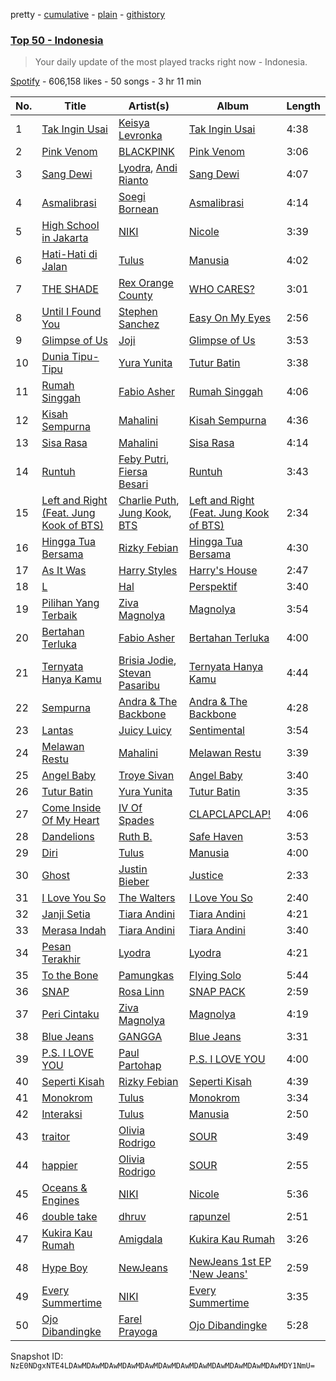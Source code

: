 pretty - [cumulative](/playlists/cumulative/37i9dQZEVXbObFQZ3JLcXt.md) - [plain](/playlists/plain/37i9dQZEVXbObFQZ3JLcXt) - [githistory](https://github.githistory.xyz/mackorone/spotify-playlist-archive/blob/main/playlists/plain/37i9dQZEVXbObFQZ3JLcXt)

### [Top 50 \- Indonesia](https://open.spotify.com/playlist/37i9dQZEVXbObFQZ3JLcXt)

> Your daily update of the most played tracks right now \- Indonesia.

[Spotify](https://open.spotify.com/user/spotify) - 606,158 likes - 50 songs - 3 hr 11 min

| No. | Title | Artist(s) | Album | Length |
|---|---|---|---|---|
| 1 | [Tak Ingin Usai](https://open.spotify.com/track/1b0aDgrG775i4sPQgJGmkU) | [Keisya Levronka](https://open.spotify.com/artist/4EiSzlOeMnJcp2U8ayCQ3a) | [Tak Ingin Usai](https://open.spotify.com/album/2DskseIWepQ89TxfXn3MtY) | 4:38 |
| 2 | [Pink Venom](https://open.spotify.com/track/0skYUMpS0AcbpjcGsAbRGj) | [BLACKPINK](https://open.spotify.com/artist/41MozSoPIsD1dJM0CLPjZF) | [Pink Venom](https://open.spotify.com/album/3dZBZnDa3z20uEVnxR38M1) | 3:06 |
| 3 | [Sang Dewi](https://open.spotify.com/track/5fDCy4Hse30ZsjaTUGKVh5) | [Lyodra](https://open.spotify.com/artist/6Sv2jkzH9sWQjwghW5ArMG), [Andi Rianto](https://open.spotify.com/artist/4yRVdMqPrguKBFwZYpmke0) | [Sang Dewi](https://open.spotify.com/album/5JO7f6aqA0Tw1vfZuwLr0I) | 4:07 |
| 4 | [Asmalibrasi](https://open.spotify.com/track/3TFdXrYIubXABQh0CxIiSs) | [Soegi Bornean](https://open.spotify.com/artist/0YpfUFtmzwNGWjowRwoGel) | [Asmalibrasi](https://open.spotify.com/album/1geFjIWLQNCKO0Y7uB2Xlw) | 4:14 |
| 5 | [High School in Jakarta](https://open.spotify.com/track/1zxfRSZcaonV1VXcY0PgY5) | [NIKI](https://open.spotify.com/artist/2kxP07DLgs4xlWz8YHlvfh) | [Nicole](https://open.spotify.com/album/5WR7ksPLp3kqFbDLTYpGfx) | 3:39 |
| 6 | [Hati\-Hati di Jalan](https://open.spotify.com/track/2hHeGD57S0BcopfVcmehdl) | [Tulus](https://open.spotify.com/artist/2iDVt6mFbtbDEZG5ax0dTi) | [Manusia](https://open.spotify.com/album/3R4IAF9ApqYeUQrv1ddyoR) | 4:02 |
| 7 | [THE SHADE](https://open.spotify.com/track/1gH1h30wkQdd9zhY3j7a8T) | [Rex Orange County](https://open.spotify.com/artist/7pbDxGE6nQSZVfiFdq9lOL) | [WHO CARES?](https://open.spotify.com/album/2yI4m5Yu2tl8v0It5P9WVz) | 3:01 |
| 8 | [Until I Found You](https://open.spotify.com/track/6VhuP99TE6gYNQRJIlAWFD) | [Stephen Sanchez](https://open.spotify.com/artist/5XKFrudbV4IiuE5WuTPRmT) | [Easy On My Eyes](https://open.spotify.com/album/6BUPtXbb2tspYnkVdg5Ef7) | 2:56 |
| 9 | [Glimpse of Us](https://open.spotify.com/track/6xGruZOHLs39ZbVccQTuPZ) | [Joji](https://open.spotify.com/artist/3MZsBdqDrRTJihTHQrO6Dq) | [Glimpse of Us](https://open.spotify.com/album/6ZZvx0aefZV3LKa053fn71) | 3:53 |
| 10 | [Dunia Tipu\-Tipu](https://open.spotify.com/track/0mMqopQJOWADJSPRMYkvTF) | [Yura Yunita](https://open.spotify.com/artist/02Tq76MwpeoRu3BHIAiaio) | [Tutur Batin](https://open.spotify.com/album/4ehjkt2KhPomUc7duIqeyD) | 3:38 |
| 11 | [Rumah Singgah](https://open.spotify.com/track/7th706Tw7ByAqOR9FMWXLg) | [Fabio Asher](https://open.spotify.com/artist/6FTLayBxjkQeanFdUusk1I) | [Rumah Singgah](https://open.spotify.com/album/7gVYaMTDC2GCbpswDSHWVT) | 4:06 |
| 12 | [Kisah Sempurna](https://open.spotify.com/track/6gB7kLGZNkf5tkvWkzSGKR) | [Mahalini](https://open.spotify.com/artist/3wOsYKZM0zcKNasi3I7fP4) | [Kisah Sempurna](https://open.spotify.com/album/39fz0raJs02USfEzd71c8b) | 4:36 |
| 13 | [Sisa Rasa](https://open.spotify.com/track/6pmo9ha8iOPZc5lxPU9o8w) | [Mahalini](https://open.spotify.com/artist/3wOsYKZM0zcKNasi3I7fP4) | [Sisa Rasa](https://open.spotify.com/album/1HWELX1pBJxEArEKKoepuJ) | 4:14 |
| 14 | [Runtuh](https://open.spotify.com/track/6Hii26x3qDErVitnGW8QtO) | [Feby Putri](https://open.spotify.com/artist/66NmU5epI0ONGmdCRbLpmW), [Fiersa Besari](https://open.spotify.com/artist/06QVnTCdjs4jPKO0487EGV) | [Runtuh](https://open.spotify.com/album/5boeKAXsTkdFlm6OnkQxQW) | 3:43 |
| 15 | [Left and Right \(Feat\. Jung Kook of BTS\)](https://open.spotify.com/track/0mBP9X2gPCuapvpZ7TGDk3) | [Charlie Puth](https://open.spotify.com/artist/6VuMaDnrHyPL1p4EHjYLi7), [Jung Kook](https://open.spotify.com/artist/6HaGTQPmzraVmaVxvz6EUc), [BTS](https://open.spotify.com/artist/3Nrfpe0tUJi4K4DXYWgMUX) | [Left and Right \(Feat\. Jung Kook of BTS\)](https://open.spotify.com/album/4LyiYe4wZ6XwzUne79hidF) | 2:34 |
| 16 | [Hingga Tua Bersama](https://open.spotify.com/track/5b0NpyYAwW2dUGL08ir7Bg) | [Rizky Febian](https://open.spotify.com/artist/28DdkLhrzQNizZ0ExQpyku) | [Hingga Tua Bersama](https://open.spotify.com/album/0pLC2EIZV2q4Ds7L7qbZaR) | 4:30 |
| 17 | [As It Was](https://open.spotify.com/track/4Dvkj6JhhA12EX05fT7y2e) | [Harry Styles](https://open.spotify.com/artist/6KImCVD70vtIoJWnq6nGn3) | [Harry's House](https://open.spotify.com/album/5r36AJ6VOJtp00oxSkBZ5h) | 2:47 |
| 18 | [L](https://open.spotify.com/track/5zsVcDTZEKISPTCLYiTdwb) | [Hal](https://open.spotify.com/artist/5vTG3EyFrsARtIGDWZNRzu) | [Perspektif](https://open.spotify.com/album/7BkrdnCB2PqOANRu14EKEA) | 3:40 |
| 19 | [Pilihan Yang Terbaik](https://open.spotify.com/track/7BhRGeqNpBw1QilknM0svo) | [Ziva Magnolya](https://open.spotify.com/artist/2wZWkw5jo8P4NVonVanxYd) | [Magnolya](https://open.spotify.com/album/3yUBpUAsQeuAu9R86wiukG) | 3:54 |
| 20 | [Bertahan Terluka](https://open.spotify.com/track/3ajNIJJmIbFFJKZcTolYZO) | [Fabio Asher](https://open.spotify.com/artist/6FTLayBxjkQeanFdUusk1I) | [Bertahan Terluka](https://open.spotify.com/album/1RgMS8KsAn6fTBw1maWpmo) | 4:00 |
| 21 | [Ternyata Hanya Kamu](https://open.spotify.com/track/1Cm9rVxlCWgGqB3Y3kmJCh) | [Brisia Jodie](https://open.spotify.com/artist/0GxxkBLH2uLa4b3URWudGb), [Stevan Pasaribu](https://open.spotify.com/artist/4sbcrENSiVe3Yn9ftToC4b) | [Ternyata Hanya Kamu](https://open.spotify.com/album/1H0CPGh2BWcQMJ2t8tbOgV) | 4:44 |
| 22 | [Sempurna](https://open.spotify.com/track/2UgCs0i0rNHUH2jKE5NZHE) | [Andra & The Backbone](https://open.spotify.com/artist/4ucwey7FxkHXkLK7jSfevU) | [Andra & The Backbone](https://open.spotify.com/album/2puZQ79KT5q5RPae7khveD) | 4:28 |
| 23 | [Lantas](https://open.spotify.com/track/1ZPVEo8RfmrEz8YAD5n6rW) | [Juicy Luicy](https://open.spotify.com/artist/3tMTXQyRrPmMyHv5SoC0TV) | [Sentimental](https://open.spotify.com/album/17vUW6koeUkV58uYfkK6G3) | 3:54 |
| 24 | [Melawan Restu](https://open.spotify.com/track/6shEr6AgLBDlfYlax2UzzL) | [Mahalini](https://open.spotify.com/artist/3wOsYKZM0zcKNasi3I7fP4) | [Melawan Restu](https://open.spotify.com/album/5LEnyJ9RP1ZyVgvcKfpwd0) | 3:39 |
| 25 | [Angel Baby](https://open.spotify.com/track/2m6Ko3CY1qXNNja8AlugNc) | [Troye Sivan](https://open.spotify.com/artist/3WGpXCj9YhhfX11TToZcXP) | [Angel Baby](https://open.spotify.com/album/44CdsgXhU5R2esprq0tf43) | 3:40 |
| 26 | [Tutur Batin](https://open.spotify.com/track/1k1e4Amkn7hIFrEthtazqT) | [Yura Yunita](https://open.spotify.com/artist/02Tq76MwpeoRu3BHIAiaio) | [Tutur Batin](https://open.spotify.com/album/4ehjkt2KhPomUc7duIqeyD) | 3:35 |
| 27 | [Come Inside Of My Heart](https://open.spotify.com/track/3Eb5sztvEMa0Mqnb8DUAlU) | [IV Of Spades](https://open.spotify.com/artist/4k9wp4ipHdA1bu1T4x1ZTG) | [CLAPCLAPCLAP!](https://open.spotify.com/album/5mGR6qKnpILzSzq1yyAUXk) | 4:06 |
| 28 | [Dandelions](https://open.spotify.com/track/2eAvDnpXP5W0cVtiI0PUxV) | [Ruth B.](https://open.spotify.com/artist/2WzaAvm2bBCf4pEhyuDgCY) | [Safe Haven](https://open.spotify.com/album/6FgtuX3PtiB5civjHYhc52) | 3:53 |
| 29 | [Diri](https://open.spotify.com/track/2qgjqbi96IAOBzZFC6H57U) | [Tulus](https://open.spotify.com/artist/2iDVt6mFbtbDEZG5ax0dTi) | [Manusia](https://open.spotify.com/album/3R4IAF9ApqYeUQrv1ddyoR) | 4:00 |
| 30 | [Ghost](https://open.spotify.com/track/6I3mqTwhRpn34SLVafSH7G) | [Justin Bieber](https://open.spotify.com/artist/1uNFoZAHBGtllmzznpCI3s) | [Justice](https://open.spotify.com/album/5dGWwsZ9iB2Xc3UKR0gif2) | 2:33 |
| 31 | [I Love You So](https://open.spotify.com/track/4SqWKzw0CbA05TGszDgMlc) | [The Walters](https://open.spotify.com/artist/027TpXKGwdXP7iwbjUSpV8) | [I Love You So](https://open.spotify.com/album/7ucm85tRsWk6EyVHaYAxe9) | 2:40 |
| 32 | [Janji Setia](https://open.spotify.com/track/1AoBdDIOp6RFjAbzcPbWi8) | [Tiara Andini](https://open.spotify.com/artist/0kPb52ySN2k9P6wEZPTUzm) | [Tiara Andini](https://open.spotify.com/album/0jxUY7K5FdwJNl3SmnOZOl) | 4:21 |
| 33 | [Merasa Indah](https://open.spotify.com/track/3Ysf0Y3iu23mrDsVh1mdu0) | [Tiara Andini](https://open.spotify.com/artist/0kPb52ySN2k9P6wEZPTUzm) | [Tiara Andini](https://open.spotify.com/album/0jxUY7K5FdwJNl3SmnOZOl) | 3:40 |
| 34 | [Pesan Terakhir](https://open.spotify.com/track/3FwQ3RYYEekzjEeL3jdpUZ) | [Lyodra](https://open.spotify.com/artist/6Sv2jkzH9sWQjwghW5ArMG) | [Lyodra](https://open.spotify.com/album/20nf5isZzrFuEOr0tIZkWG) | 4:21 |
| 35 | [To the Bone](https://open.spotify.com/track/3pCt2wRdBDa2kCisIdHWgF) | [Pamungkas](https://open.spotify.com/artist/7d86ERlvO5UG44j7Va0Y0C) | [Flying Solo](https://open.spotify.com/album/3QUGmEDo4oijL93sKzlsR4) | 5:44 |
| 36 | [SNAP](https://open.spotify.com/track/6zJejIfVYLgjud3lTk4DLB) | [Rosa Linn](https://open.spotify.com/artist/46xBNx0j6cwY6sD9LgMTm1) | [SNAP PACK](https://open.spotify.com/album/2nzuzJvr3yowqbPaYjEYof) | 2:59 |
| 37 | [Peri Cintaku](https://open.spotify.com/track/1ZBZ8jvJbeIWaP7oJheEgq) | [Ziva Magnolya](https://open.spotify.com/artist/2wZWkw5jo8P4NVonVanxYd) | [Magnolya](https://open.spotify.com/album/3yUBpUAsQeuAu9R86wiukG) | 4:19 |
| 38 | [Blue Jeans](https://open.spotify.com/track/4kfjA6WfgKBt7I7YKuDCkU) | [GANGGA](https://open.spotify.com/artist/4nd1IvFkUoQinjvYdUmOBI) | [Blue Jeans](https://open.spotify.com/album/7sO28fbiEU3JbkTcY7vkZi) | 3:31 |
| 39 | [P.S\. I LOVE YOU](https://open.spotify.com/track/1w3azB0VuRFp79AduIwrIy) | [Paul Partohap](https://open.spotify.com/artist/7JUNqSO2J7JcC76ShZ9DI9) | [P.S\. I LOVE YOU](https://open.spotify.com/album/3AIGFmb0M86SOig1ghbxvq) | 4:00 |
| 40 | [Seperti Kisah](https://open.spotify.com/track/6nxQa68jVCLlYQsT3fi4G1) | [Rizky Febian](https://open.spotify.com/artist/28DdkLhrzQNizZ0ExQpyku) | [Seperti Kisah](https://open.spotify.com/album/1uKJZkkuqBuxDx4KimobBZ) | 4:39 |
| 41 | [Monokrom](https://open.spotify.com/track/4GfK1qOF3uBWidbPlTCQRL) | [Tulus](https://open.spotify.com/artist/2iDVt6mFbtbDEZG5ax0dTi) | [Monokrom](https://open.spotify.com/album/4szhn3xPmOJklFAcqNvTnQ) | 3:34 |
| 42 | [Interaksi](https://open.spotify.com/track/32Pdf9eyXDEMoClEJW6yYP) | [Tulus](https://open.spotify.com/artist/2iDVt6mFbtbDEZG5ax0dTi) | [Manusia](https://open.spotify.com/album/3R4IAF9ApqYeUQrv1ddyoR) | 2:50 |
| 43 | [traitor](https://open.spotify.com/track/5CZ40GBx1sQ9agT82CLQCT) | [Olivia Rodrigo](https://open.spotify.com/artist/1McMsnEElThX1knmY4oliG) | [SOUR](https://open.spotify.com/album/6s84u2TUpR3wdUv4NgKA2j) | 3:49 |
| 44 | [happier](https://open.spotify.com/track/2tGvwE8GcFKwNdAXMnlbfl) | [Olivia Rodrigo](https://open.spotify.com/artist/1McMsnEElThX1knmY4oliG) | [SOUR](https://open.spotify.com/album/6s84u2TUpR3wdUv4NgKA2j) | 2:55 |
| 45 | [Oceans & Engines](https://open.spotify.com/track/5ZuqV8q0TgfCGluxgPEkNT) | [NIKI](https://open.spotify.com/artist/2kxP07DLgs4xlWz8YHlvfh) | [Nicole](https://open.spotify.com/album/7gK4I6eM9fYJCfq4IeHx1t) | 5:36 |
| 46 | [double take](https://open.spotify.com/track/0QzuaeCEEOV40Pn7IvKEny) | [dhruv](https://open.spotify.com/artist/70NcAr4ZtA3FAqU16iQZSb) | [rapunzel](https://open.spotify.com/album/305fd6KSKY40Yjgwvm2ck6) | 2:51 |
| 47 | [Kukira Kau Rumah](https://open.spotify.com/track/1xdp8tXLTGbPeUSEODP9N7) | [Amigdala](https://open.spotify.com/artist/0azPQZGt11gedg5Le9hjC2) | [Kukira Kau Rumah](https://open.spotify.com/album/23eyS24eT0cGfKVt0UTFtT) | 3:26 |
| 48 | [Hype Boy](https://open.spotify.com/track/0a4MMyCrzT0En247IhqZbD) | [NewJeans](https://open.spotify.com/artist/6HvZYsbFfjnjFrWF950C9d) | [NewJeans 1st EP 'New Jeans'](https://open.spotify.com/album/1HMLpmZAnNyl9pxvOnTovV) | 2:59 |
| 49 | [Every Summertime](https://open.spotify.com/track/68HocO7fx9z0MgDU0ZPHro) | [NIKI](https://open.spotify.com/artist/2kxP07DLgs4xlWz8YHlvfh) | [Every Summertime](https://open.spotify.com/album/2HPj0XZe9WduSsyKTQqgVa) | 3:35 |
| 50 | [Ojo Dibandingke](https://open.spotify.com/track/6zwls2VhjHF9Ax7Xa2r54W) | [Farel Prayoga](https://open.spotify.com/artist/1hPyJFbjHuyBZZSFkMEGmj) | [Ojo Dibandingke](https://open.spotify.com/album/06cjzsgFqj0CCDt2LtTd0W) | 5:28 |

Snapshot ID: `NzE0NDgxNTE4LDAwMDAwMDAwMDAwMDAwMDAwMDAwMDAwMDAwMDAwMDAwMDAwMDY1NmU=`
